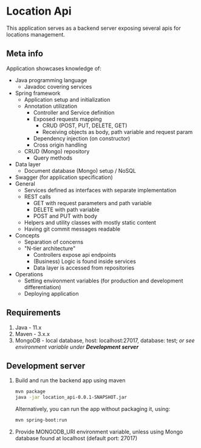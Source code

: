 # Location Api
This application serves as a backend server exposing several apis for locations management.

## Meta info
Application showcases knowledge of:
- Java programming language
  - Javadoc covering services
- Spring framework
  - Application setup and initialization
  - Annotation utilization
    - Controller and Service definition
    - Exposed requests mapping
      - CRUD (POST, PUT, DELETE, GET)
      - Receiving objects as body, path variable and request param
    - Dependency injection (on constructor)
    - Cross origin handling
  - CRUD (Mongo) repository
      - Query methods
- Data layer
  - Document database (Mongo) setup / NoSQL
- Swagger (for application specification)
- General
  - Services defined as interfaces with separate implementation
  - REST calls
    - GET with request parameters and path variable
    - DELETE with path variable
    - POST and PUT with body
  - Helpers and utility classes with mostly static content
  - Having git commit messages readable
- Concepts
  - Separation of concerns
  - "N-tier architecture"
    - Controllers expose api endpoints
    - (Business) Logic is found inside services
    - Data layer is accessed from repositories
- Operations
  - Setting environment variables (for production and development differentiation)
  - Deploying application

## Requirements
1. Java - 11.x
1. Maven - 3.x.x
1. MongoDB - local database, host: localhost:27017, database: test; *or see environment variable under **Development server*** 

## Development server
1. Build and run the backend app using maven
   ```bash
   mvn package
   java -jar location_api-0.0.1-SNAPSHOT.jar
   ``` 
   Alternatively, you can run the app without packaging it, using:
   ```bash
   mvn spring-boot:run
   ```
1. Provide MONGODB_URI environment variable, unless using Mongo database found at localhost (default port: 27017)
